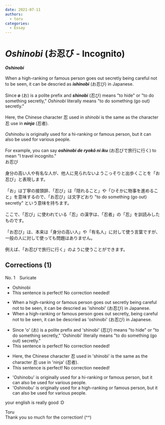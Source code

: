 ```yaml
---
date: 2021-07-11
authors:
  - toru
categories:
  - Essay
---
```


<h1 id="subject_show"><strong><em>Oshinobi</strong></em> (お忍び - Incognito)</h1>
<div class="date" hidden>Jul 11, 2021 12:38</div>
<div id="post"><div id="body_show_ori">
<strong><em>Oshinobi</strong></em><br/><br/>When a high-ranking or famous person goes out secretly being careful not to be seen, it can be descried as <strong><em>ishinobi</em></strong> (お忍び) in Japanese.<br/><br/>Since <strong><em>o</em></strong> (お) is a polite prefix and <strong><em>shinobi</em></strong> (忍び) means "to hide" or "to do something secretly," <em>Oshinobi</em> literally means "to do something (go out) secretly."<br/><br/>Here, the Chinese character 忍 used in <em>shinobi</em> is the same as the character 忍 use in <strong><em>ninja</em></strong> (忍者).<br/><br/><em>Oshinobu</em> is originally used for a hi-ranking or famous person, but it can also be used for various people.<br/><br/>For example, you can say <strong><em>oshinobi de ryokō ni iku</em></strong> (お忍びで旅行に行く) to mean "I travel incognito."
</div></div>

<!-- more -->

<div id="post_ja"><div id="body_show_mo">
お忍び<br/><br/>身分の高い人や有名な人が、他人に見られないようこっそりと出歩くことを「お忍び」と表現します。<br/><br/>「お」は丁寧の接頭辞、「忍び」は「隠れること」や「ひそかに物事を進めること」を意味するので、「お忍び」は文字どおり "to do something (go out) secretly" という意味を持ちます。<br/><br/>ここで、「忍び」に使われている「忍」の漢字は、「忍者」の「忍」を訓読みしたものです。<br/><br/>「お忍び」は、本来は「身分の高い人」や「有名人」に対して使う言葉ですが、一般の人に対して使っても問題はありません。<br/><br/>例えば、「お忍びで旅行に行く」のように使うことができます。
</div></div>

## Corrections (1)
<div id="block"><div class="first_name"> No. 1　<span class="just_name">Suricate</span></div><div id="block2">
<ul class="correction_field">
<li class="incorrect">Oshinobi</li>
<li class="corrected perfect">This sentence is perfect! No correction needed!</li>
</ul>
<ul class="correction_field">
<li class="incorrect">When a high-ranking or famous person goes out secretly being careful not to be seen, it can be descried as 'ishinobi' (お忍び) in Japanese.</li>
<li class="corrected correct">
When a high-ranking or famous person goes out secretly, being careful not to be seen, it can be descried as 'oshinobi' (お忍び) in Japanese.
</li>
</ul>
<ul class="correction_field">
<li class="incorrect">Since 'o' (お) is a polite prefix and 'shinobi' (忍び) means "to hide" or "to do something secretly," 'Oshinobi' literally means "to do something (go out) secretly."</li>
<li class="corrected perfect">This sentence is perfect! No correction needed!</li>
</ul>
<ul class="correction_field">
<li class="incorrect">Here, the Chinese character 忍 used in 'shinobi' is the same as the character 忍 use in 'ninja' (忍者).</li>
<li class="corrected perfect">This sentence is perfect! No correction needed!</li>
</ul>
<ul class="correction_field">
<li class="incorrect">'Oshinobu' is originally used for a hi-ranking or famous person, but it can also be used for various people.</li>
<li class="corrected correct">
'Oshinobu' is originally used for a high-ranking or famous person, but it can also be used for various people.
</li>
</ul>
<p class="comment_small">
 your english is really good :D
</p>

</div><div class="name"><span class="just_name">Toru</span><br>
Thank you so much for the correction! (^^)
</div>
</div>
